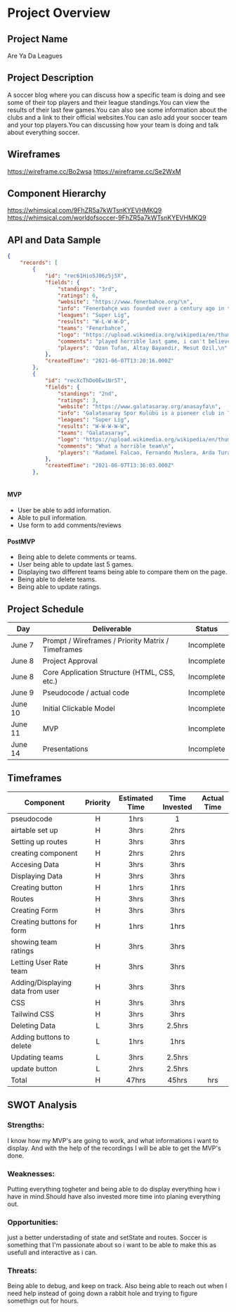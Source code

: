 # Project Overview

## Project Name

Are Ya Da Leagues

## Project Description

A soccer blog where you can discuss how a specific team is doing and see some of their top players and their league standings.You can view the results of their last few games.You can also see some information about the clubs and a link to their official websites.You can aslo add your soccer team and your top players.You can discussing how your team is doing and talk about everything soccer.

## Wireframes

https://wireframe.cc/Bo2wsa
https://wireframe.cc/Se2WxM

## Component Hierarchy
https://whimsical.com/9FhZR5a7kWTsnKYEVHMKQ9
https://whimsical.com/worldofsoccer-9FhZR5a7kWTsnKYEVHMKQ9

## API and Data Sample
```JSON
{
    "records": [
        {
            "id": "rec61Hio5J06z5j5X",
            "fields": {
                "standings": "3rd",
                "ratings": 6,
                "website": "https://www.fenerbahce.org/\n",
                "info": "Fenerbahçe was founded over a century ago in the district of Kadiköy in Istanbul. The founders were Mr. Nurizade Ziya Songülen, Mr. Ayetullah and Mr. ...",
                "leagues": "Super Lig",
                "results": "W-L-W-W-D",
                "teams": "Fenerbahce",
                "logo": "https://upload.wikimedia.org/wikipedia/en/thumb/3/39/Fenerbah%C3%A7e.svg/1200px-Fenerbah%C3%A7e.svg.png",
                "comments": "played horrible last game, i can't believe they drew with such a weak side.\n",
                "players": "Ozan Tufan, Altay Bayandir, Mesut Ozil,\n"
            },
            "createdTime": "2021-06-07T13:20:16.000Z"
        },
        {
            "id": "recXcThDo0Ew1NrST",
            "fields": {
                "standings": "2nd",
                "ratings": 3,
                "website": "https://www.galatasaray.org/anasayfa\n",
                "info": "Galatasaray Spor Kulübü is a pioneer club in Turkish sports history and this characteristic is, without a doubt, comes from the legacy of Galatasaray ...",
                "leagues": "Super Lig",
                "results": "W-W-W-W-W",
                "teams": "Galatasaray",
                "logo": "https://upload.wikimedia.org/wikipedia/en/thumb/3/31/Galatasaray_Star_Logo.svg/1200px-Galatasaray_Star_Logo.svg.png",
                "comments": "What a horrible team\n",
                "players": "Radamel Falcao, Fernando Muslera, Arda Turan\n"
            },
            "createdTime": "2021-06-07T13:36:03.000Z"
        },
       
 ```

#### MVP 
- User be able to add information.
- Able to pull information.
- Use form to add comments/reviews


#### PostMVP  

- Being able to delete comments or teams.
- User being able to update last 5 games.
- Displaying two different teams being able to compare them on the page.
- Being able to delete teams.
- Being able to update ratings.
## Project Schedule


|  Day | Deliverable | Status
|---|---| ---|
|June 7| Prompt / Wireframes / Priority Matrix / Timeframes | Incomplete
|June 8| Project Approval | Incomplete
|June 8| Core Application Structure (HTML, CSS, etc.) | Incomplete
|June 9| Pseudocode / actual code | Incomplete
|June 10| Initial Clickable Model  | Incomplete
|June 11| MVP | Incomplete
|June 14| Presentations | Incomplete

## Timeframes


| Component | Priority | Estimated Time | Time Invested | Actual Time |
| --- | :---: |  :---: | :---: | :---: |
| pseudocode| H | 1hrs| 1 | |
| airtable set up | H | 3hrs| 2hrs | |
| Setting up routes| H | 3hrs| 3hrs | |
| creating component| H | 2hrs| 2hrs |  |
| Accesing Data | H | 3hrs| 3hrs | |
| Displaying Data | H | 3hrs| 3hrs | |
| Creating button | H | 1hrs| 1hrs |  |
| Routes| H | 3hrs| 3hrs | |
| Creating Form | H | 3hrs| 3hrs |  |
| Creating buttons for form | H | 1hrs| 1hrs | |
| showing team ratings | H | 3hrs| 3hrs | |
| Letting User Rate team | H | 3hrs| 3hrs | |
| Adding/Displaying data from user | H | 3hrs| 3hrs |  |
| CSS | H | 3hrs| 3hrs |  |
| Tailwind CSS | H | 3hrs| 3hrs |  |
| Deleting Data | L | 3hrs| 2.5hrs |  |
| Adding buttons to delete | L | 1hrs| 1hrs |  |
| Updating teams| L | 3hrs| 2.5hrs | |
| update button| L | 2hrs| 2.5hrs |  |
| Total | H | 47hrs| 45hrs | hrs |

## SWOT Analysis

### Strengths:
I know how my MVP's are going to work, and what informations i want to display. And with the help of the recordings I will be able to get the MVP's done. 

### Weaknesses: 
Putting everything togheter and being able to do display everything how i have in mind.Should have also invested more time into planing everything out.

### Opportunities:
just a better understading of state and setState and routes. Soccer is something that I'm passionate about so i want to be able to make this as usefull and interactive as i can.
### Threats:
Being able to debug, and keep on track. Also being able to reach out when I need help instead of going down a rabbit hole and trying to figure somethign out for hours. 
